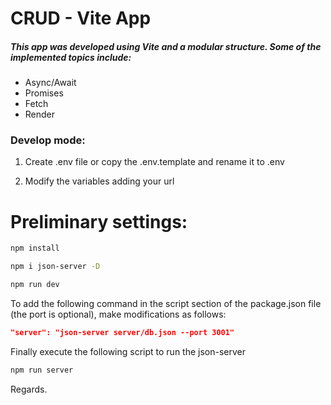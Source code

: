 # CRUD - Vite App

##### This app was developed using Vite and a modular structure. Some of the implemented topics include:

* Async/Await
* Promises
* Fetch
* Render

### Develop mode:

1. Create .env file or copy the .env.template and rename it to .env

2. Modify the variables adding your url

# Preliminary settings:

~~~ bash
npm install

npm i json-server -D

npm run dev
~~~

To add the following command in the script section of the package.json file (the port is optional), make modifications as follows:

```json
"server": "json-server server/db.json --port 3001"
```

Finally execute the following script to run the json-server

```bash
npm run server
```

Regards.